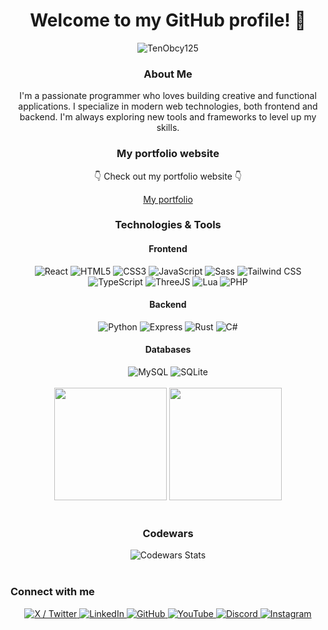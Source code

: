 <div align="center">
  <h1>Welcome to my GitHub profile! 👋</h1>

  <!-- Licznik wyświetleń profilu -->
  <img src="https://komarev.com/ghpvc/?username=TenObcy125&label=Profile%20views&color=0e75b6&style=flat" alt="TenObcy125" />

  <h3>About Me</h3>
  <p>
    I'm a passionate programmer who loves building creative and functional applications. 
    I specialize in modern web technologies, both frontend and backend. 
    I'm always exploring new tools and frameworks to level up my skills.
  </p>

  <h3>My portfolio website</h3>
  <p>
    <p>👇 Check out my portfolio website 👇</p>
    <a href="https://tenobcy125.github.io">My portfolio</a>
  </p>

  <h3>Technologies & Tools</h3>

  <div>
    <h4>Frontend</h4>
    <img src="https://img.shields.io/badge/React-282c34?style=flat&logo=react&logoColor=61DAFB" alt="React" />
    <img src="https://img.shields.io/badge/HTML5-f8d1bd?style=flat&logo=html5&logoColor=E34F26" alt="HTML5" />
    <img src="https://img.shields.io/badge/CSS3-d0eaff?style=flat&logo=css3&logoColor=1572B6" alt="CSS3" />
    <img src="https://img.shields.io/badge/JavaScript-fff4c2?style=flat&logo=javascript&logoColor=F7DF1E" alt="JavaScript" />
    <img src="https://img.shields.io/badge/Sass-fbd1dc?style=flat&logo=sass&logoColor=CC6699" alt="Sass" />
    <img src="https://img.shields.io/badge/Tailwind_CSS-c2f5f3?style=flat&logo=tailwind-css&logoColor=38B2AC" alt="Tailwind CSS" />
    <img src="https://img.shields.io/badge/TypeScript-d0e7ff?style=flat&logo=typescript&logoColor=007ACC" alt="TypeScript" />
    <img src="https://img.shields.io/badge/Three.js-ececec?style=flat&logo=three.js&logoColor=000000" alt="ThreeJS" />
    <img src="https://img.shields.io/badge/Lua-d0e7ff?style=flat&logo=lua&logoColor=000000" alt="Lua" />
    <img src="https://img.shields.io/badge/PHP-C3B1E1?style=flat&logo=php&logoColor=000000" alt="PHP" />
  </div>

  <div>
    <h4>Backend</h4>
    <img src="https://img.shields.io/badge/Python-d5e8ff?style=flat&logo=python&logoColor=3776AB" alt="Python" />
    <img src="https://img.shields.io/badge/Express.js-eeeeee?style=flat&logo=express&logoColor=000000" alt="Express" />
    <img src="https://img.shields.io/badge/Rust-ffd5d5?style=flat&logo=rust&logoColor=000000" alt="Rust" />
    <img src="https://img.shields.io/badge/C%23-cad8f0?style=flat&logo=c-sharp&logoColor=239120" alt="C#" />
  </div>

  <div>
    <h4>Databases</h4>
    <img src="https://img.shields.io/badge/MySQL-c2d6f3?style=flat&logo=mysql&logoColor=005C84" alt="MySQL" />
    <img src="https://img.shields.io/badge/SQLite-e4f0f5?style=flat&logo=sqlite&logoColor=07405E" alt="SQLite" />
  </div>

  <br />

  <div>
    <img height="180em" src="https://github-readme-stats.vercel.app/api?username=TenObcy125&show_icons=true&theme=dracula&include_all_commits=true&count_private=true" />
    <img height="180em" src="https://github-readme-stats.vercel.app/api/top-langs/?username=TenObcy125&layout=compact&langs_count=7&theme=dracula" />
  </div>

  <br />

  <!-- Codewars stats -->
  <div>
    <h3>Codewars</h3>
    <img src="https://www.codewars.com/users/TenObcy125/badges/large" alt="Codewars Stats" />
  </div>
</div>

<br />
<h3>Connect with me</h3>

<p align="center">
  <a href="https://x.com/" target="_blank">
    <img alt="X / Twitter" src="https://img.shields.io/badge/X-000000?style=for-the-badge&logo=twitter&logoColor=white" />
  </a>
  <a href="https://www.linkedin.com/" target="_blank">
    <img alt="LinkedIn" src="https://img.shields.io/badge/LinkedIn-0077B5?style=for-the-badge&logo=linkedin&logoColor=white" />
  </a>
  <a href="https://github.com/" target="_blank">
    <img alt="GitHub" src="https://img.shields.io/badge/GitHub-181717?style=for-the-badge&logo=github&logoColor=white" />
  </a>
  <a href="https://youtube.com/" target="_blank">
    <img alt="YouTube" src="https://img.shields.io/badge/YouTube-FF0000?style=for-the-badge&logo=youtube&logoColor=white" />
  </a>
  <a href="https://discord.com/" target="_blank">
    <img alt="Discord" src="https://img.shields.io/badge/Discord-5865F2?style=for-the-badge&logo=discord&logoColor=white" />
  </a>
  <a href="https://instagram.com/" target="_blank">
    <img alt="Instagram" src="https://img.shields.io/badge/Instagram-E4405F?style=for-the-badge&logo=instagram&logoColor=white" />
  </a>
</p>

